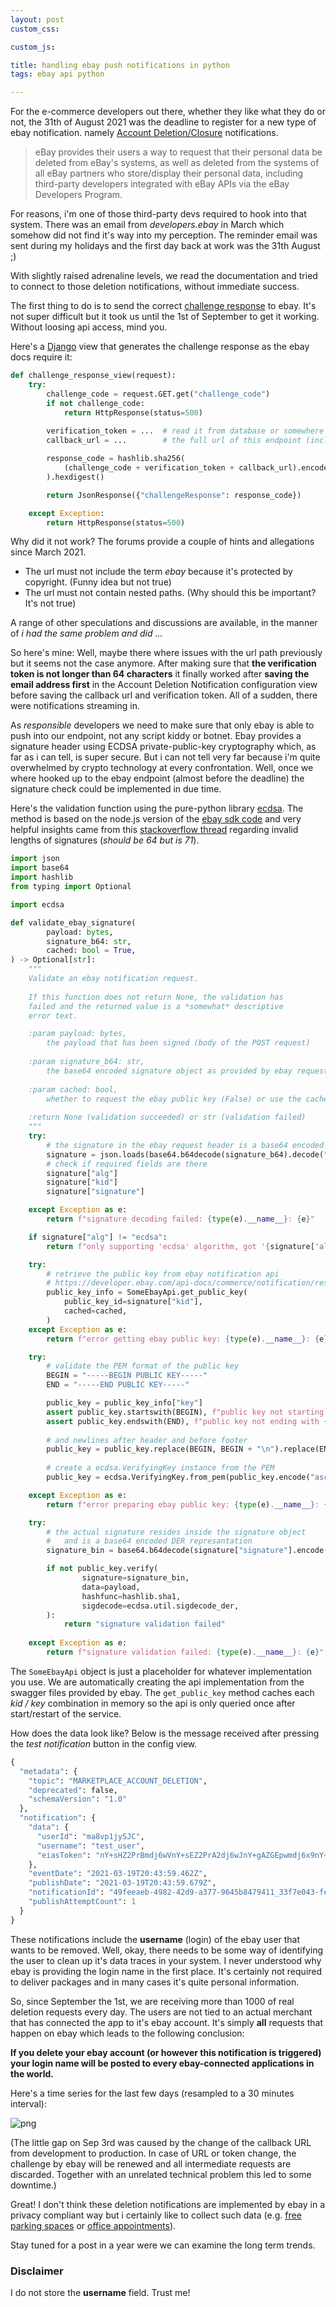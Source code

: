 ```yaml
---
layout: post
custom_css: 

custom_js: 

title: handling ebay push notifications in python
tags: ebay api python

---
```



For the e-commerce developers out there, whether they like what they do or not, the 31th of August 2021 was the deadline to register for a new type of ebay notification. namely [Account Deletion/Closure](https://www.developer.ebay.com/marketplace-account-deletion) notifications.

> eBay provides their users a way to request that their personal data be deleted from eBay's systems, as well as deleted from the systems of all eBay partners who store/display their personal data, including third-party developers integrated with eBay APIs via the eBay Developers Program.

For reasons, i'm one of those third-party devs required to hook into that system. There was an email from *developers.ebay* in March which somehow did not find it's way into my perception. The reminder email was sent during my holidays and the first day back at work was the 31th August ;)

With slightly raised adrenaline levels, we read the documentation and tried to connect to those deletion notifications, without immediate success. 

The first thing to do is to send the correct [challenge response](https://www.developer.ebay.com/marketplace-account-deletion#preparingURL) to ebay. It's not super difficult but it took us until the 1st of September to get it working. Without loosing api access, mind you. 

Here's a [Django](https://www.djangoproject.com/) view that generates the challenge response as the ebay docs require it: 


```python
def challenge_response_view(request):
    try:
        challenge_code = request.GET.get("challenge_code")
        if not challenge_code:
            return HttpResponse(status=500)
        
        verification_token = ...  # read it from database or somewhere
        callback_url = ...        # the full url of this endpoint (including https://)

        response_code = hashlib.sha256(
            (challenge_code + verification_token + callback_url).encode("ascii")
        ).hexdigest()

        return JsonResponse({"challengeResponse": response_code})

    except Exception:
        return HttpResponse(status=500)
```

Why did it not work? The forums provide a couple of hints and allegations since March 2021.

- The url must not include the term *ebay* because it's protected by copyright. (Funny idea but not true)
- The url must not contain nested paths. (Why should this be important? It's not true)

A range of other speculations and discussions are available, in the manner of *i had the same problem and did ...*

So here's mine: Well, maybe there where issues with the url path previously but it seems not the case anymore. After making sure that **the verification token is not longer than 64 characters** it finally worked after **saving the email address first** in the Account Deletion Notification configuration view before saving the callback url and verification token. All of a sudden, there were notifications streaming in.

As *responsible* developers we need to make sure that only ebay is able to push into our endpoint, not any script kiddy or botnet. Ebay provides a signature header using ECDSA private-public-key cryptography which, as far as i can tell, is super secure. But i can not tell very far because i'm quite overwhelmed by crypto technology at every confrontation. Well, once we where hooked up to the ebay endpoint (almost before the deadline) the signature check could be implemented in due time. 

Here's the validation function using the pure-python library [ecdsa](https://github.com/tlsfuzzer/python-ecdsa). The method is based on the node.js version of the 
[ebay sdk code](https://github.com/eBay/event-notification-nodejs-sdk/blob/main/lib/validator.js) and very helpful insights came from this
[stackoverflow thread](https://stackoverflow.com/questions/59904522/asn1-encoding-routines-errors-when-verifying-ecdsa-signature-type-with-openssl) regarding invalid
lengths of signatures (*should be 64 but is 71*).


```python
import json
import base64
import hashlib
from typing import Optional

import ecdsa

def validate_ebay_signature(
        payload: bytes, 
        signature_b64: str, 
        cached: bool = True,
) -> Optional[str]:
    """
    Validate an ebay notification request.
    
    If this function does not return None, the validation has 
    failed and the returned value is a *somewhat* descriptive
    error text.

    :param payload: bytes, 
        the payload that has been signed (body of the POST request)
    
    :param signature_b64: str, 
        the base64 encoded signature object as provided by ebay request header 'x-ebay-signature'
    
    :param cached: bool, 
        whether to request the ebay public key (False) or use the cached key if possible (True)
    
    :return None (validation succeeded) or str (validation failed)
    """
    try:
        # the signature in the ebay request header is a base64 encoded json object
        signature = json.loads(base64.b64decode(signature_b64).decode("ascii"))
        # check if required fields are there
        signature["alg"]
        signature["kid"]
        signature["signature"]

    except Exception as e:
        return f"signature decoding failed: {type(e).__name__}: {e}"

    if signature["alg"] != "ecdsa":
        return f"only supporting 'ecdsa' algorithm, got '{signature['alg']}'"

    try:
        # retrieve the public key from ebay notification api
        # https://developer.ebay.com/api-docs/commerce/notification/resources/public_key/methods/getPublicKey
        public_key_info = SomeEbayApi.get_public_key(
            public_key_id=signature["kid"],
            cached=cached,
        )
    except Exception as e:
        return f"error getting ebay public key: {type(e).__name__}: {e}"

    try:
        # validate the PEM format of the public key
        BEGIN = "-----BEGIN PUBLIC KEY-----"
        END = "-----END PUBLIC KEY-----"

        public_key = public_key_info["key"]
        assert public_key.startswith(BEGIN), f"public key not starting with {BEGIN}"
        assert public_key.endswith(END), f"public key not ending with {END}"
        
        # and newlines after header and before footer
        public_key = public_key.replace(BEGIN, BEGIN + "\n").replace(END, "\n" + END)
        
        # create a ecdsa.VerifyingKey instance from the PEM
        public_key = ecdsa.VerifyingKey.from_pem(public_key.encode("ascii"))

    except Exception as e:
        return f"error preparing ebay public key: {type(e).__name__}: {e}\nkey: {public_key_info}"

    try:
        # the actual signature resides inside the signature object
        #   and is a base64 encoded DER represantation 
        signature_bin = base64.b64decode(signature["signature"].encode("ascii"))

        if not public_key.verify(
                signature=signature_bin,
                data=payload,
                hashfunc=hashlib.sha1,
                sigdecode=ecdsa.util.sigdecode_der,
        ):
            return "signature validation failed"
    
    except Exception as e:
        return f"signature validation failed: {type(e).__name__}: {e}"

```

The `SomeEbayApi` object is just a placeholder for whatever implementation you use. We are automatically creating the api implementation from the swagger files provided by ebay. The `get_public_key` method caches each *kid / key* combination in memory so the api is only queried once after start/restart of the service. 

How does the data look like? Below is the message received after pressing the *test notification* button in the config view.


```python
{
  "metadata": {
    "topic": "MARKETPLACE_ACCOUNT_DELETION",
    "deprecated": false,
    "schemaVersion": "1.0"
  },
  "notification": {
    "data": {
      "userId": "ma8vp1jySJC",
      "username": "test_user",
      "eiasToken": "nY+sHZ2PrBmdj6wVnY+sEZ2PrA2dj6wJnY+gAZGEpwmdj6x9nY+seQ=="
    },
    "eventDate": "2021-03-19T20:43:59.462Z",
    "publishDate": "2021-03-19T20:43:59.679Z",
    "notificationId": "49feeaeb-4982-42d9-a377-9645b8479411_33f7e043-fed8-442b-9d44-791923bd9a6d",
    "publishAttemptCount": 1
  }
}
```

These notifications include the **username** (login) of the ebay user that wants to be removed. Well, okay, there needs to be some way of identifying the user to clean up it's data traces in your system. I never understood why ebay is providing the login name in the first place. It's certainly not required to deliver packages and in many cases it's quite personal information.

So, since September the 1st, we are receiving more than 1000 of real deletion requests every day. The users are not tied to an actual merchant that has connected the app to it's ebay account. It's simply **all** requests that happen on ebay which leads to the following conclusion: 

**If you delete your ebay account (or however this notification is triggered) your login name will be posted to every ebay-connected applications in the world.**

Here's a time series for the last few days (resampled to a 30 minutes interval):





    
![png]({{site.baseurl}}/assets/nb/2021-09-05-ebay-push-notification-verification-in-python_files/2021-09-05-ebay-push-notification-verification-in-python_8_0.png)
    


(The little gap on Sep 3rd was caused by the change of the callback URL from development to production. In case of URL or token change, the challenge by ebay will be renewed and all intermediate requests are discarded. Together with an unrelated technical problem this led to some downtime.)

Great! I don't think these deletion notifications are implemented by ebay in a privacy compliant way but i certainly like to collect such data (e.g. [free parking spaces](https://defgsus.github.io/blog/2021/04/08/one-year-parking.html) or [office appointments](https://github.com/defgsus/office-schedule-scraper)). 

Stay tuned for a post in a year were we can examine the long term trends. 

### Disclaimer

I do not store the **username** field. Trust me!
